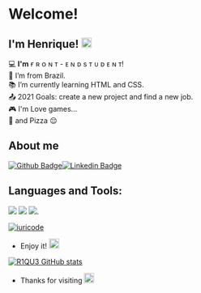 # Welcome!

## I'm Henrique! <img src="https://user-images.githubusercontent.com/29931326/125177555-2e78db00-e1b3-11eb-9e49-409c4f649cf5.gif" width="20">

:computer: **I'm**  ғ ʀ ᴏ ɴ ᴛ - ᴇ ɴ ᴅ s ᴛ ᴜ ᴅ ᴇ ɴ ᴛ! </br> :house_with_garden: I’m from Brazil. </br> :books: I’m currently learning HTML and CSS. </br> :outbox_tray: 2021 Goals: create a new project and find a new job. </br> :video_game: I'm Love games... </br> :pizza: and Pizza :relieved:

## About me
[![Github Badge](https://img.shields.io/badge/-Github-000?style=flat-square&logo=Github&logoColor=white&link=https://github.com/R1QU3)](https://github.com/R1QU3)[![Linkedin Badge](https://img.shields.io/badge/-LinkedIn-blue?style=flat-square&logo=Linkedin&logoColor=white&link=https://www.linkedin.com/in/jos%C3%A9-henrique-silva-nascimento-87819420b/)](https://www.linkedin.com/in/jos%C3%A9-henrique-silva-nascimento-87819420b/)

## Languages and Tools:
<code><img src="https://img.shields.io/badge/HTML5-E34F26?style=for-the-badge&logo=html5&logoColor=white"></code> <code><img src="https://img.shields.io/badge/CSS3-1572B6?style=for-the-badge&logo=css3&logoColor=white"></code> <code><img src="https://img.shields.io/badge/JavaScript-F7DF1E?style=for-the-badge&logo=javascript&logoColor=black"></code>.

[![iuricode](https://github-readme-stats.vercel.app/api/top-langs/?username=iuricode&hide=html&layout=compact=true&theme=default)](https://github.com/iuricode/)


- Enjoy it! <img src="https://github.com/TheDudeThatCode/TheDudeThatCode/blob/master/Assets/coin.gif" width="20">


[![R1QU3 GitHub stats](https://github-readme-stats.vercel.app/api?username=R1QU3)](https://github.com/R1QU3/github-readme-stats)



- Thanks for visiting <img src=https://github.com/TheDudeThatCode/TheDudeThatCode/blob/master/Assets/powerup.gif width="20">
